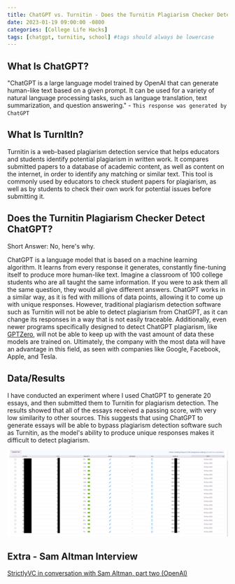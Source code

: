 ```yaml
---
title: ChatGPT vs. Turnitin - Does the Turnitin Plagiarism Checker Detect ChatGPT?
date: 2023-01-19 09:00:00 -0800
categories: [College Life Hacks]
tags: [chatgpt, turnitin, school] #tags should always be lowercase
---
```


## What Is ChatGPT?

"ChatGPT is a large language model trained by OpenAI that can generate human-like text based on a given prompt. It can be used for a variety of natural language processing tasks, such as language translation, text summarization, and question answering." - `This response was generated by ChatGPT`

## What Is TurnItIn?

Turnitin is a web-based plagiarism detection service that helps educators and students identify potential plagiarism in written work. It compares submitted papers to a database of academic content, as well as content on the internet, in order to identify any matching or similar text. This tool is commonly used by educators to check student papers for plagiarism, as well as by students to check their own work for potential issues before submitting it.

## Does the Turnitin Plagiarism Checker Detect ChatGPT?

Short Answer: No, here's why. 

ChatGPT is a language model that is based on a machine learning algorithm. It learns from every response it generates, constantly fine-tuning itself to produce more human-like text. Imagine a classroom of 100 college students who are all taught the same information. If you were to ask them all the same question, they would all give different answers. ChatGPT works in a similar way, as it is fed with millions of data points, allowing it to come up with unique responses. However, traditional plagiarism detection software such as Turnitin will not be able to detect plagiarism from ChatGPT, as it can change its responses in a way that is not easily traceable. Additionally, even newer programs specifically designed to detect ChatGPT plagiarism, like [GPTZero](https://gonzoknows.github.io/posts/Bypass-GPTZero/), will not be able to keep up with the vast amount of data these models are trained on. Ultimately, the company with the most data will have an advantage in this field, as seen with companies like Google, Facebook, Apple, and Tesla.

## Data/Results

I have conducted an experiment where I used ChatGPT to generate 20 essays, and then submitted them to Turnitin for plagiarism detection. The results showed that all of the essays received a passing score, with very low similarity to other sources. This suggests that using ChatGPT to generate essays will be able to bypass plagiarism detection software such as Turnitin, as the model's ability to produce unique responses makes it difficult to detect plagiarism.

![Turnitin results photo](/assets/img/chatgpt%20vs%20turnitin/results.png)

## Extra - Sam Altman Interview 

[StrictlyVC in conversation with Sam Altman, part two (OpenAI)](https://www.youtube.com/watch?v=ebjkD1Om4uw)